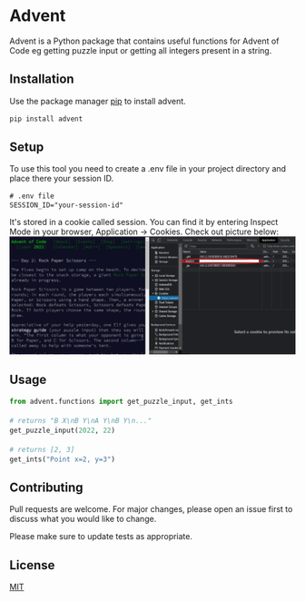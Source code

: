 # Advent

Advent is a Python package that contains useful functions for Advent of Code eg getting puzzle input or getting all integers present in a string.

## Installation

Use the package manager [pip](https://pip.pypa.io/en/stable/) to install advent.

```bash
pip install advent
```

## Setup

To use this tool you need to create a .env file in your project directory and place there your session ID.

```
# .env file
SESSION_ID="your-session-id"
```
 It's stored in a cookie called session. You can find it by entering Inspect Mode in your browser, Application -> Cookies. Check out picture below:
![where to find session id](https://github.com/ravilnicki/advent/blob/main/session_id.png?raw=true)

## Usage

```python
from advent.functions import get_puzzle_input, get_ints

# returns "B X\nB Y\nA Y\nB Y\n..."
get_puzzle_input(2022, 22)

# returns [2, 3]
get_ints("Point x=2, y=3")
```

## Contributing

Pull requests are welcome. For major changes, please open an issue first
to discuss what you would like to change.

Please make sure to update tests as appropriate.

## License

[MIT](https://choosealicense.com/licenses/mit/)